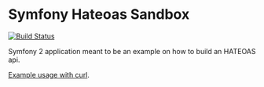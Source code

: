Symfony Hateoas Sandbox
=======================

[![Build Status](https://secure.travis-ci.org/adrienbrault/symfony-hateoas-sandbox.png?branch=master)](https://travis-ci.org/adrienbrault/symfony-hateoas-sandbox)

Symfony 2 application meant to be an example on how to build an HATEOAS api.

[Example usage with curl](https://gist.github.com/4133000).
